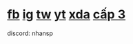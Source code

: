 # [fb](https://www.facebook.com/speedbreaker2024) [ig](https://www.instagram.com/nhansp._) [tw](https://twitter.com/nhansp1) [yt](https://www.youtube.com/channel/UCM-0_zitCtRqJ0BbLrzDGIw) [xda](https://forum.xda-developers.com/m/nhansp.12373061/) [cấp 3](https://c.tmath.vn/user/trantrungnhan)
discord: nhansp

<!--
**nhansp/nhansp** is a ✨ _special_ ✨ repository because its `README.md` (this file) appears on your GitHub profile.

Here are some ideas to get you started:

- 🔭 I’m currently working on ...
- 🌱 I’m currently learning ...
- 👯 I’m looking to collaborate on ...
- 🤔 I’m looking for help with ...
- 💬 Ask me about ...
- 📫 How to reach me: ...
- 😄 Pronouns: ...
- ⚡ Fun fact: ...
-->
